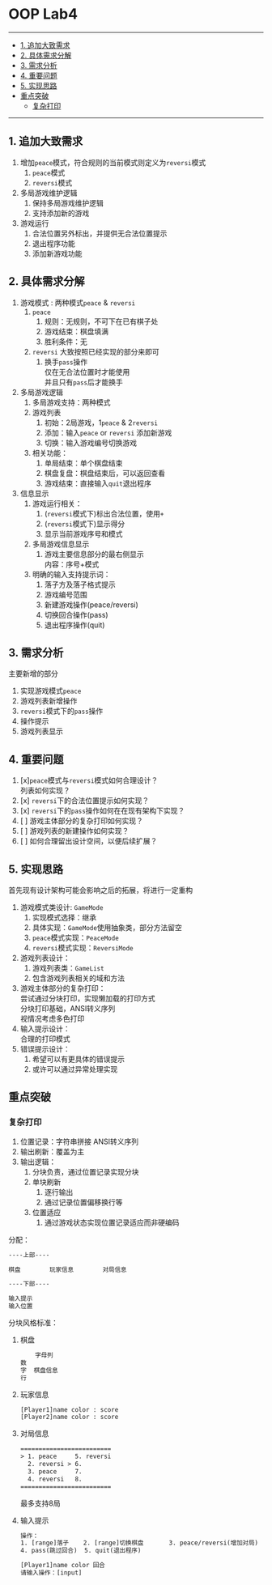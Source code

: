 # OOP Lab4

---

- [1. 追加大致需求](#1-追加大致需求)
- [2. 具体需求分解](#2-具体需求分解)
- [3. 需求分析](#3-需求分析)
- [4. 重要问题](#4-重要问题)
- [5. 实现思路](#5-实现思路)
- [重点突破](#重点突破)
    - [复杂打印](#复杂打印)

---

## 1. 追加大致需求

1. 增加`peace`模式，符合规则的当前模式则定义为`reversi`模式  
    1. `peace`模式  
    2. `reversi`模式
2. 多局游戏维护逻辑  
    1. 保持多局游戏维护逻辑  
    2. 支持添加新的游戏  
3. 游戏运行  
    1. 合法位置另外标出，并提供无合法位置提示  
    2. 退出程序功能  
    3. 添加新游戏功能  

## 2. 具体需求分解

1. 游戏模式 : 两种模式`peace` & `reversi`
    1. `peace`
        1. 规则：无规则，不可下在已有棋子处  
        2. 游戏结束：棋盘填满  
        3. 胜利条件：无  
    2. `reversi`
        大致按照已经实现的部分来即可  
        1. 换手`pass`操作  
            仅在无合法位置时才能使用  
            并且只有`pass`后才能换手  
2. 多局游戏逻辑  
    1. 多局游戏支持：两种模式  
    2. 游戏列表  
        1. 初始：2局游戏，1`peace` & 2`reversi`  
        2. 添加：输入`peace` or `reversi` 添加新游戏  
        3. 切换：输入游戏编号切换游戏  
    3. 相关功能：  
        1. 单局结束：单个棋盘结束  
        2. 棋盘复盘：棋盘结束后，可以返回查看  
        3. 游戏结束：直接输入`quit`退出程序
3. 信息显示  
    1. 游戏运行相关：  
        1. (`reversi`模式下)标出合法位置，使用`+`  
        2. (`reversi`模式下)显示得分  
        3. 显示当前游戏序号和模式  
    2. 多局游戏信息显示  
        1. 游戏主要信息部分的最右侧显示  
            内容：序号+模式  
    3. 明确的输入支持提示词：  
        1. 落子方及落子格式提示  
        2. 游戏编号范围  
        3. 新建游戏操作(peace/reversi)
        4. 切换回合操作(pass)
        5. 退出程序操作(quit)

## 3. 需求分析

主要新增的部分

1. 实现游戏模式`peace`  
2. 游戏列表新增操作  
3. `reversi`模式下的`pass`操作  
4. 操作提示  
5. 游戏列表显示  

## 4. 重要问题

1. [x]`peace`模式与`reversi`模式如何合理设计？  
    列表如何实现？
2. [x] `reversi`下的合法位置提示如何实现？  
3. [x] `reversi`下的`pass`操作如何在在现有架构下实现？  
4. [ ] 游戏主体部分的复杂打印如何实现？  
5. [ ] 游戏列表的新建操作如何实现？  
6. [ ] 如何合理留出设计空间，以便后续扩展？  

## 5. 实现思路

首先现有设计架构可能会影响之后的拓展，将进行一定重构  

1. 游戏模式类设计: `GameMode`  
    1. 实现模式选择：继承
    2. 具体实现：`GameMode`使用抽象类，部分方法留空  
    3. `peace`模式实现：`PeaceMode`  
    4. `reversi`模式实现：`ReversiMode`  
2. 游戏列表设计：  
    1. 游戏列表类：`GameList`  
    2. 包含游戏列表相关的域和方法  
3. 游戏主体部分的复杂打印：  
    尝试通过分块打印，实现懒加载的打印方式  
    分块打印基础，ANSI转义序列  
    视情况考虑多色打印  
4. 输入提示设计：  
    合理的打印模式  
5. 错误提示设计：  
    1. 希望可以有更具体的错误提示  
    2. 或许可以通过异常处理实现  

## 重点突破

### 复杂打印

1. 位置记录：字符串拼接 ANSI转义序列
2. 输出刷新：覆盖为主  
3. 输出逻辑：  
    1. 分块负责，通过位置记录实现分块
    2. 单块刷新
        1. 逐行输出  
        2. 通过记录位置偏移换行等  
    3. 位置适应  
        1. 通过游戏状态实现位置记录适应而非硬编码

分配：

```txt
----上部----

棋盘        玩家信息        对局信息

----下部----

输入提示
输入位置

```

分块风格标准：  

1. 棋盘

    ```txt
        字母列
    数
    字  棋盘信息
    行
    ```

2. 玩家信息

    ```txt
    [Player1]name color : score
    [Player2]name color : score
    ```

3. 对局信息

    ```txt
    =========================
    > 1. peace     5. reversi
      2. reversi > 6.
      3. peace     7. 
      4. reversi   8.
    =========================
    ```

    最多支持8局

4. 输入提示

    ```txt
    操作：
    1. [range]落子    2. [range]切换棋盘       3. peace/reversi(增加对局)
    4. pass(跳过回合)  5. quit(退出程序)

    [Player1]name color 回合
    请输入操作：[input]
    ```